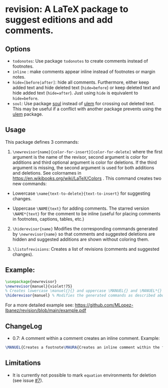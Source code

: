 # revision: A LaTeX package to suggest editions and add comments.

## Options

  * `todonotes`: Use package `todonotes` to create comments instead of footnotes.
  * `inline` : make comments appear inline instead of footnotes or margin notes.
  * `hide=[before|after]`: hide all comments. Furthermore, either keep added text and hide deleted text (`hide=before`) or keep deleted text and hide added text (`hide=after`). Just using `hide` is equivalent to `hide=before`.
  * `soul`: Use package [soul](https://ctan.org/pkg/soul?lang=en) instead of [ulem](https://ctan.org/pkg/ulem?lang=en) for crossing out deleted text. This may be useful if a conflict with another package prevents using the [ulem](https://ctan.org/pkg/ulem?lang=en) package.
     
## Usage

This package defines 3 commands:

1. `\newrevisor{name}{color-for-insert}[color-for-delete]` where the first
   argument is the name of the revisor, second argument is color for additions
   and third optional argument is color for deletions. If the third argument is
   missing, the second argument is used for both additions and deletions.  See
   colornames in https://en.wikibooks.org/wiki/LaTeX/Colors . This command creates two new commands:
  
  * Lowercase `\name{text-to-delete}{text-to-insert}` for suggesting changes.
  
  * Uppercase `\NAME{text}` for adding comments. The starred version `\NAME*{text}` for the comment to be inline (useful for placing comments in footnotes, captions, tables, etc.)
  
2. `\hiderevisor{name}` Modifies the corresponding commands generated by `\newrevisor{name}` so that comments and suggested deletions are hidden and suggested additions are shown without coloring them.

3. `\listofrevisions`: Creates a list of revisions (comments and suggested changes).

## Example:

```latex
\usepackage{newrevisor}
\newrevisor{manuel}{violet!75} 
% Creates lowercase \manuel{}{} and uppercase \MANUEL{} and \MANUEL*{} (inline version)
\hiderevisor{manuel} % Modifies the generated commands as described above.
```

For a more detailed example see: <https://github.com/MLopez-Ibanez/revision/blob/main/example.pdf>

## ChangeLog

 - 0.7: A comment within a comment creates an inline comment. Example:
 
```latex
\MANUEL{Creates a footnote\MAURA{Creates an inline comment within the footnote}}
```


## Limitations

* It is currently not possible to mark `equation` environments for deletion (see issue [#7](https://github.com/MLopez-Ibanez/revision/issues/7)).

